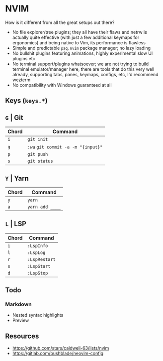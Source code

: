 # NVIM

How is it different from all the great setups out there?

- No file explorer/tree plugins; they all have their flaws and netrw is actually
  quite effective (with just a few additional keymaps for ergonomics) and being 
  native to Vim, its performance is flawless
- Simple and predictable `paq.nvim` package manager; no lazy loading
- No bullshit plugins featuring animations, highly experimental slow UI plugins etc
- No terminal support/plugins whatsoever; we are not trying to build terminal 
  emulator/manager here, there are tools that do this very well already, 
  supporting tabs, panes, keymaps, configs, etc, I'd recommend wezterm
- No compatibility with Windows guaranteed at all

## Keys (`keys.*`)

## `G` | Git

| Chord | Command |
| ----- | ------- |
| `i` | `git init` |
| `g` | `:wa` `git commit -a -m "{input}"` |
| `p` | `git push` |
| `s` | `git status` |

## `Y` | Yarn

| Chord | Command |
| ----- | ------- |
| `y` |  `yarn` |
| `a` |  `yarn add ____` |

## `L` | LSP

| Chord | Command |
| ----- | ------- |
| `i` | `:LspInfo` |
| `l` | `:LspLog` |
| `r` | `:LspRestart` |
| `s` | `:LspStart` |
| `d` | `:LspStop` |

## Todo

### Markdown

- Nested syntax highlights
- Preview

## Resources

- https://github.com/stars/caldwell-63/lists/nvim
- https://gitlab.com/bushblade/neovim-config
